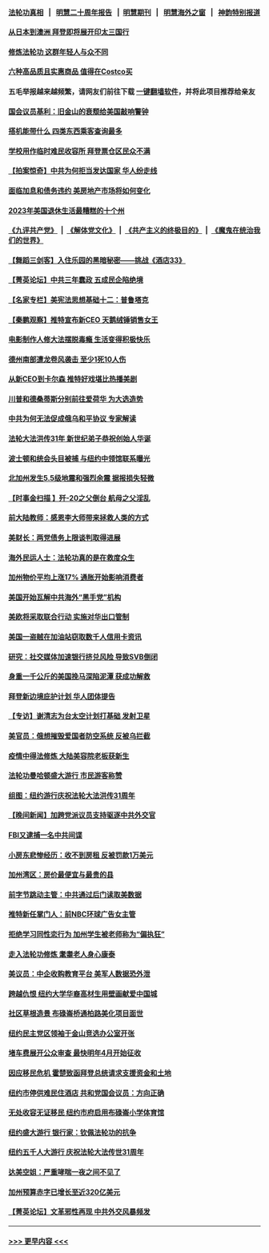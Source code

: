 #### [法轮功真相](https://github.com/gfw-breaker/truth/blob/master/README.md?t=0) &nbsp;&nbsp;|&nbsp;&nbsp; [明慧二十周年报告](https://github.com/gfw-breaker/mh-reports/blob/master/README.md?t=0) &nbsp;&nbsp;|&nbsp;&nbsp;[明慧期刊](https://github.com/gfw-breaker/mh-qikan) &nbsp;&nbsp;|&nbsp;&nbsp; [明慧海外之窗](https://github.com/gfw-breaker/mh-news/blob/master/README.md?t=0) &nbsp;&nbsp;|&nbsp;&nbsp; [神韵特别报道](https://github.com/gfw-breaker/mh-news/blob/master/shenyun.md?t=0)
#### [从日本到澳洲 拜登即将展开印太三国行](../pages/nsc412/n13996812.md?t=05150343) 
#### [修炼法轮功 这群年轻人与众不同](../pages/nsc412/n13996288.md?t=05150343) 
#### [六种高品质且实惠商品 值得在Costco买](../pages/nsc412/n13993444.md?t=05150343) 
#### 五毛举报越来越频繁，请网友们前往下载 [一键翻墙软件](https://github.com/gfw-breaker/ssr-accounts)，并将此项目推荐给亲友
#### [国会议员基利：旧金山的衰颓给美国敲响警钟](../pages/nsc412/n13996556.md?t=05150343) 
#### [搭机能带什么 四类东西乘客查询最多](../pages/nsc412/n13994412.md?t=05150343) 
#### [学校用作临时难民收容所 拜登票仓区民众不满](../pages/nsc412/n13996262.md?t=05150343) 
#### [【拍案惊奇】中共为何拒当发达国家 华人纷走线](../pages/nsc412/n13996200.md?t=05150343) 
#### [面临加息和债务违约 美房地产市场将如何变化](../pages/nsc412/n13996182.md?t=05150343) 
#### [2023年美国退休生活最糟糕的十个州](../pages/nsc412/n13996117.md?t=05150343) 
#### [《九评共产党》](https://github.com/begood0513/9ping.md/blob/master/README.md) &nbsp;|&nbsp; [《解体党文化》](../../../../jtdwh.md/blob/master/README.md)  &nbsp;|&nbsp; [《共产主义的终极目的》](../../../../gczydzjmd.md/blob/master/README.md) &nbsp;|&nbsp; [《魔鬼在统治我们的世界》](../../../../mgztzwmdsj.md/blob/master/README.md) 
#### [【舞蹈三剑客】入住乐园的黑暗秘密——挑战《酒店33》](../pages/nsc412/n13996155.md?t=05150343) 
#### [【菁英论坛】中共三年蠢政 五成民企陷绝境](../pages/nsc412/n13996197.md?t=05150343) 
#### [【名家专栏】美宪法思想基础十二：普鲁塔克](../pages/nsc412/n13995813.md?t=05150343) 
#### [【秦鹏观察】推特宣布新CEO 天鹅绒锤销售女王](../pages/nsc412/n13996145.md?t=05150343) 
#### [电影制作人修大法摆脱毒瘾 生活变得积极快乐](../pages/nsc412/n13996142.md?t=05150343) 
#### [德州南部遭龙卷风袭击 至少1死10人伤](../pages/nsc412/n13996159.md?t=05150343) 
#### [从新CEO到卡尔森 推特好戏堪比热播美剧](../pages/nsc412/n13996047.md?t=05150343) 
#### [川普和德桑蒂斯分别前往爱荷华 为大选造势](../pages/nsc412/n13996103.md?t=05150343) 
#### [中共为何无法促成俄乌和平协议 专家解读](../pages/nsc412/n13996123.md?t=05150343) 
#### [法轮大法洪传31年 新世纪弟子恭祝创始人华诞](../pages/nsc412/n13996137.md?t=05150343) 
#### [波士顿和统会头目被捕 与纽约中领馆联系曝光](../pages/nsc412/n13995315.md?t=05150343) 
#### [北加州发生5.5级地震和强烈余震 据报损失轻微](../pages/nsc412/n13996126.md?t=05150343) 
#### [【时事金扫描 】歼-20之父倒台 航母之父淫乱](../pages/nsc412/n13995199.md?t=05150343) 
#### [前大陆教师：感恩李大师带来拯救人类的方式](../pages/nsc412/n13995936.md?t=05150343) 
#### [美财长：两党债务上限谈判取得进展](../pages/nsc412/n13995855.md?t=05150343) 
#### [海外民运人士：法轮功真的是在救度众生](../pages/nsc412/n13995519.md?t=05150343) 
#### [加州物价平均上涨17% 通胀开始影响消费者](../pages/nsc412/n13995509.md?t=05150343) 
#### [美国开始瓦解中共海外“黑手党”机构](../pages/nsc412/n13995809.md?t=05150343) 
#### [美欧将采取联合行动 实施对华出口管制](../pages/nsc412/n13995866.md?t=05150343) 
#### [美国一盗贼在加油站窃取数千人信用卡资讯](../pages/nsc412/n13995307.md?t=05150343) 
#### [研究：社交媒体加速银行挤兑风险 导致SVB倒闭](../pages/nsc412/n13995822.md?t=05150343) 
#### [身重一千公斤的美国挽马深陷泥潭 获成功解救](../pages/nsc412/n13995550.md?t=05150343) 
#### [拜登新边境庇护计划 华人团体提告](../pages/nsc412/n13995240.md?t=05150343) 
#### [【专访】谢清志为台太空计划打基础 发射卫星](../pages/nsc412/n13995447.md?t=05150343) 
#### [美官员：俄想摧毁爱国者防空系统 反被乌拦截](../pages/nsc412/n13995728.md?t=05150343) 
#### [疫情中得法修炼 大陆美容院老板获新生](../pages/nsc412/n13995717.md?t=05150343) 
#### [法轮功曼哈顿盛大游行 市民游客称赞](../pages/nsc412/n13995337.md?t=05150343) 
#### [组图：纽约游行庆祝法轮大法洪传31周年](../pages/nsc412/n13995521.md?t=05150343) 
#### [【晚间新闻】加跨党派议员支持驱逐中共外交官](../pages/nsc412/n13995106.md?t=05150343) 
#### [FBI又逮捕一名中共间谍](../pages/nsc412/n13995507.md?t=05150343) 
#### [小房东悲惨经历：收不到房租 反被罚款1万美元](../pages/nsc412/n13995502.md?t=05150343) 
#### [加州湾区：房价最便宜与最贵的县](../pages/nsc412/n13995500.md?t=05150343) 
#### [前字节跳动主管：中共通过后门读取美数据](../pages/nsc412/n13995390.md?t=05150343) 
#### [推特新任掌门人：前NBC环球广告女主管](../pages/nsc412/n13995496.md?t=05150343) 
#### [拒绝学习同性恋行为 加州学生被老师称为“偏执狂”](../pages/nsc412/n13995412.md?t=05150343) 
#### [走入法轮功修炼 耄耋老人身心康泰](../pages/nsc412/n13995334.md?t=05150343) 
#### [美议员：中企收购教育平台 美军人数据恐外泄](../pages/nsc412/n13995335.md?t=05150343) 
#### [跨越仇恨 纽约大学华裔高材生用壁画献爱中国城](../pages/nsc412/n13995288.md?t=05150343) 
#### [社区草根造景 布碌崙桥通柏路美化项目面世](../pages/nsc412/n13995281.md?t=05150343) 
#### [纽约民主党区领袖于金山竞选办公室开张](../pages/nsc412/n13995286.md?t=05150343) 
#### [堵车费展开公众审查 最快明年4月开始征收](../pages/nsc412/n13995275.md?t=05150343) 
#### [因应移民危机 霍楚致函拜登总统请求支援资金和土地](../pages/nsc412/n13995301.md?t=05150343) 
#### [纽约市停供难民住酒店 共和党国会议员：方向正确](../pages/nsc412/n13995305.md?t=05150343) 
#### [无处收容无证移民 纽约市府启用布碌崙小学体育馆](../pages/nsc412/n13995298.md?t=05150343) 
#### [纽约盛大游行 银行家：钦佩法轮功的抗争](../pages/nsc412/n13995280.md?t=05150343) 
#### [纽约五千人大游行 庆祝法轮大法传世31周年](../pages/nsc412/n13995110.md?t=05150343) 
#### [达美空姐：严重哮喘一夜之间不见了](../pages/nsc412/n13995273.md?t=05150343) 
#### [加州预算赤字已增长至近320亿美元](../pages/nsc412/n13995327.md?t=05150343) 
#### [【菁英论坛】文革邪性再现 中共外交风暴频发](../pages/nsc412/n13995139.md?t=05150343) 

----
#### [ >>> 更早内容 <<< ](../indexes/nsc412-earlier.md)
